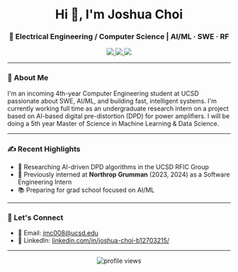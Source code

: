 <!-- README.md for your GitHub profile -->

<h1 align="center">Hi 👋, I'm Joshua Choi</h1>
<h3 align="center">📡 Electrical Engineering / Computer Science | AI/ML · SWE · RF</h3>

<p align="center">
  <a href="https://www.linkedin.com/in/joshua-choi-b12703215/" target="_blank">
    <img src="https://img.shields.io/badge/LinkedIn-blue?style=for-the-badge&logo=linkedin&logoColor=white" />
  </a>
  <a href="mailto:jmc008@ucsd.edu">
    <img src="https://img.shields.io/badge/Email-D14836?style=for-the-badge&logo=gmail&logoColor=white" />
  </a>
  <a href="https://github.com/joshuamkchoi1103">
    <img src="https://img.shields.io/badge/GitHub-181717?style=for-the-badge&logo=github&logoColor=white" />
  </a>
</p>

---

### 🧠 About Me
I'm an incoming 4th-year Computer Engineering student at UCSD passionate about SWE, AI/ML, and building fast, intelligent systems. I'm currently working full time as an undergraduate research intern on a project based on AI-based digital pre-distortion (DPD) for power amplifiers. I will be doing a 5th year Master of Science in Machine Learning & Data Science.

---

### ✍️ Recent Highlights

- 🔬 Researching AI-driven DPD algorithms in the UCSD RFIC Group
- 💼 Previously interned at **Northrop Grumman** (2023, 2024) as a Software Engineering Intern
- 📚 Preparing for grad school focused on AI/ML

---

### 🤝 Let's Connect

- 💌 Email: jmc008@ucsd.edu
- 🧠 LinkedIn: [linkedin.com/in/joshua-choi-b12703215/](https://www.linkedin.com/in/joshua-choi-b12703215/)

---

<p align="center">
  <img src="https://komarev.com/ghpvc/?username=joshuamkchoi1103&label=Profile%20views&color=0e75b6&style=flat" alt="profile views" />
</p>
